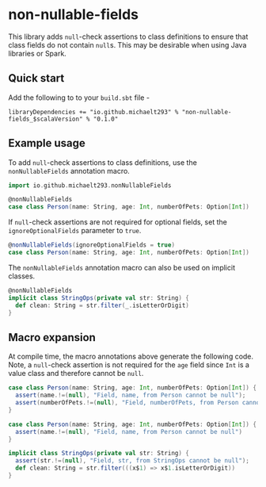 # non-nullable-fields

This library adds `null`-check assertions to class definitions to ensure that class fields do not contain `null`s. This may be desirable when using Java libraries or Spark.

## Quick start

Add the following to to your `build.sbt` file -

```
libraryDependencies += "io.github.michaelt293" % "non-nullable-fields_$scalaVersion" % "0.1.0"
```

## Example usage

To add `null`-check assertions to class definitions, use the `nonNullableFields` annotation macro.

```scala
import io.github.michaelt293.nonNullableFields

@nonNullableFields
case class Person(name: String, age: Int, numberOfPets: Option[Int])
```

If `null`-check assertions are not required for optional fields, set the `ignoreOptionalFields` parameter to `true`.

```scala
@nonNullableFields(ignoreOptionalFields = true)
case class Person(name: String, age: Int, numberOfPets: Option[Int])
```

The `nonNullableFields` annotation macro can also be used on implicit classes.

```scala
@nonNullableFields
implicit class StringOps(private val str: String) {
  def clean: String = str.filter(_.isLetterOrDigit)
}
```

## Macro expansion

At compile time, the macro annotations above generate the following code. Note, a `null`-check assertion is not required for the `age` field since `Int` is a value class and therefore cannot be `null`.

```scala
case class Person(name: String, age: Int, numberOfPets: Option[Int]) {
  assert(name.!=(null), "Field, name, from Person cannot be null");
  assert(numberOfPets.!=(null), "Field, numberOfPets, from Person cannot be null")
}

case class Person(name: String, age: Int, numberOfPets: Option[Int]) {
  assert(name.!=(null), "Field, name, from Person cannot be null")
}

implicit class StringOps(private val str: String) {
  assert(str.!=(null), "Field, str, from StringOps cannot be null");
  def clean: String = str.filter(((x$1) => x$1.isLetterOrDigit))
}
```
